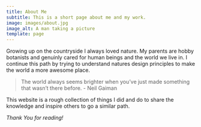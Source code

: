```yaml
---
title: About Me
subtitle: This is a short page about me and my work.
image: images/about.jpg
image_alt: A man taking a picture
template: page
---
```

Growing up on the countryside I always loved nature. My parents are hobby botanists and genuinly cared for human beings and the world we live in. I continue this path by trying to understand natures design principles to make the world a more awesome place.

> The world always seems brighter when you’ve just made something that wasn’t there before. - Neil Gaiman

This website is a rough collection of things I did and do to share the knowledge and inspire others to go a similar path.

*Thank You for reading!*
